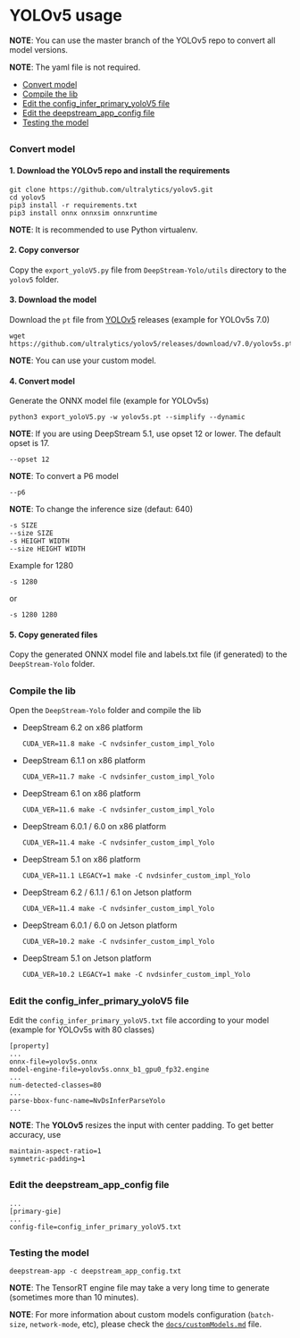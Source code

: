 # YOLOv5 usage

**NOTE**: You can use the master branch of the YOLOv5 repo to convert all model versions.

**NOTE**: The yaml file is not required.

* [Convert model](#convert-model)
* [Compile the lib](#compile-the-lib)
* [Edit the config_infer_primary_yoloV5 file](#edit-the-config_infer_primary_yolov5-file)
* [Edit the deepstream_app_config file](#edit-the-deepstream_app_config-file)
* [Testing the model](#testing-the-model)

##

### Convert model

#### 1. Download the YOLOv5 repo and install the requirements

```
git clone https://github.com/ultralytics/yolov5.git
cd yolov5
pip3 install -r requirements.txt
pip3 install onnx onnxsim onnxruntime
```

**NOTE**: It is recommended to use Python virtualenv.

#### 2. Copy conversor

Copy the `export_yoloV5.py` file from `DeepStream-Yolo/utils` directory to the `yolov5` folder.

#### 3. Download the model

Download the `pt` file from [YOLOv5](https://github.com/ultralytics/yolov5/releases/) releases (example for YOLOv5s 7.0)

```
wget https://github.com/ultralytics/yolov5/releases/download/v7.0/yolov5s.pt
```

**NOTE**: You can use your custom model.

#### 4. Convert model

Generate the ONNX model file (example for YOLOv5s)

```
python3 export_yoloV5.py -w yolov5s.pt --simplify --dynamic
```

**NOTE**: If you are using DeepStream 5.1, use opset 12 or lower. The default opset is 17.

```
--opset 12
```

**NOTE**: To convert a P6 model

```
--p6
```

**NOTE**: To change the inference size (defaut: 640)

```
-s SIZE
--size SIZE
-s HEIGHT WIDTH
--size HEIGHT WIDTH
```

Example for 1280

```
-s 1280
```

or

```
-s 1280 1280
```

#### 5. Copy generated files

Copy the generated ONNX model file and labels.txt file (if generated) to the `DeepStream-Yolo` folder.

##

### Compile the lib

Open the `DeepStream-Yolo` folder and compile the lib

* DeepStream 6.2 on x86 platform

  ```
  CUDA_VER=11.8 make -C nvdsinfer_custom_impl_Yolo
  ```

* DeepStream 6.1.1 on x86 platform

  ```
  CUDA_VER=11.7 make -C nvdsinfer_custom_impl_Yolo
  ```

* DeepStream 6.1 on x86 platform

  ```
  CUDA_VER=11.6 make -C nvdsinfer_custom_impl_Yolo
  ```

* DeepStream 6.0.1 / 6.0 on x86 platform

  ```
  CUDA_VER=11.4 make -C nvdsinfer_custom_impl_Yolo
  ```

* DeepStream 5.1 on x86 platform

  ```
  CUDA_VER=11.1 LEGACY=1 make -C nvdsinfer_custom_impl_Yolo
  ```

* DeepStream 6.2 / 6.1.1 / 6.1 on Jetson platform

  ```
  CUDA_VER=11.4 make -C nvdsinfer_custom_impl_Yolo
  ```

* DeepStream 6.0.1 / 6.0 on Jetson platform

  ```
  CUDA_VER=10.2 make -C nvdsinfer_custom_impl_Yolo
  ```

* DeepStream 5.1 on Jetson platform

  ```
  CUDA_VER=10.2 LEGACY=1 make -C nvdsinfer_custom_impl_Yolo
  ```

##

### Edit the config_infer_primary_yoloV5 file

Edit the `config_infer_primary_yoloV5.txt` file according to your model (example for YOLOv5s with 80 classes)

```
[property]
...
onnx-file=yolov5s.onnx
model-engine-file=yolov5s.onnx_b1_gpu0_fp32.engine
...
num-detected-classes=80
...
parse-bbox-func-name=NvDsInferParseYolo
...
```

**NOTE**: The **YOLOv5** resizes the input with center padding. To get better accuracy, use

```
maintain-aspect-ratio=1
symmetric-padding=1
```

##

### Edit the deepstream_app_config file

```
...
[primary-gie]
...
config-file=config_infer_primary_yoloV5.txt
```

##

### Testing the model

```
deepstream-app -c deepstream_app_config.txt
```

**NOTE**: The TensorRT engine file may take a very long time to generate (sometimes more than 10 minutes).

**NOTE**: For more information about custom models configuration (`batch-size`, `network-mode`, etc), please check the [`docs/customModels.md`](customModels.md) file.
